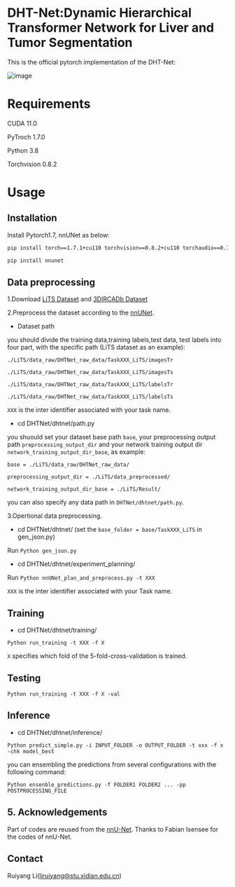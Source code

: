 # DHT-Net:Dynamic Hierarchical Transformer Network for Liver and Tumor Segmentation
This is the official pytorch implementation of the DHT-Net:

![image]()

# Requirements
CUDA 11.0

PyTroch 1.7.0

Python 3.8

Torchvision 0.8.2

# Usage
## Installation
Install Pytorch1.7, nnUNet as below:
```bash
pip install torch==1.7.1+cu110 torchvision==0.8.2+cu110 torchaudio==0.7.2 -f https://download.pytorch.org/whl/torch_stable.html

pip install nnunet
```
## Data preprocessing
1.Download [LiTS Dataset](https://competitions.codalab.org/competitions/17094) and [3DIRCADb Dataset](https://www.ircad.fr/research/3dircadb/) 

2.Preprocess the dataset according to the [nnUNet](https://github.com/MIC-DKFZ/nnUNet).

* Dataset path

you should divide the training data,training labels,test data, test labels into four part, with the specific path (LiTS dataset as an example):

`./LiTS/data_raw/DHTNet_raw_data/TaskXXX_LiTS/imagesTr`


`./LiTS/data_raw/DHTNet_raw_data/TaskXXX_LiTS/imagesTs`


`./LiTS/data_raw/DHTNet_raw_data/TaskXXX_LiTS/labelsTr`


`./LiTS/data_raw/DHTNet_raw_data/TaskXXX_LiTS/labelsTs`


 `XXX` is the inter identifier associated with your task name.

* cd DHTNet/dhtnet/path.py

you shuould set your dataset base path `base`, your preprocessing output path `preprocessing_output_dir` and your network training output dir `network_training_output_dir_base`, as example:

`base = ./LiTS/data_raw/DHTNet_raw_data/`

`preprocessing_output_dir = ./LiTS/data_preprocessed/`

`network_training_output_dir_base = ./LiTS/Result/`

you can also specify any data path in `DHTNet/dhtnet/path.py`.

3.Opertional data preprocessing.

* cd DHTNet/dhtnet/ (set the `base_folder = base/TaskXXX_LiTS` in gen_json.py)

Run `Python gen_json.py`


* cd DHTNet/dhtnet/experiment_planning/

Run `Python nnUNet_plan_and_preprocess.py -t XXX`

 `XXX` is the inter identifier associated with your Task name.
 
## Training
* cd DHTNet/dhtnet/training/
 
`Python run_training -t XXX -f X`
 
`X` specifies which fold of the 5-fold-cross-validation is trained.
 
## Testing
  
`Python run_training -t XXX -f X -val`
  
## Inference
  
* cd DHTNet/dhtnet/inference/

`Python predict_simple.py -i INPUT_FOLDER -o OUTPUT_FOLDER -t xxx -f x -chk model_best`

you can ensembling the predictions from several configurations with the following command:

`Python ensenble_predictions.py -f FOLDER1 FOLDER2 ... -pp POSTPROCESSING_FILE`
   
## 5. Acknowledgements
Part of codes are reused from the [nnU-Net](https://github.com/MIC-DKFZ/nnUNet). Thanks to Fabian Isensee for the codes of nnU-Net.

## Contact

Ruiyang Li(liruiyang@stu.xidian.edu.cn)
  
 
